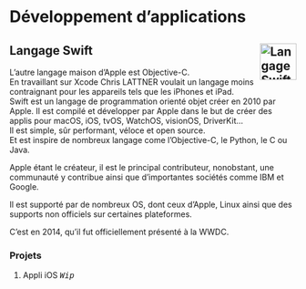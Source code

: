 # **Développement d’applications**

## **Langage Swift** <a href="https://github.com/MiKL5/"><img src="https://upload.wikimedia.org/wikipedia/commons/9/9d/Swift_logo.svg" alt="Langage Swift" align="right" height="64px"></a>
L’autre langage maison d’Apple est Objective-C.  
En travaillant sur Xcode Chris LATTNER voulait un langage moins contraignant pour les appareils tels que les iPhones et iPad.  
Swift est un langage de programmation orienté objet créer en 2010 par Apple. Il est compilé et développer par Apple dans le but de créer des applis pour macOS, iOS, tvOS, WatchOS, visionOS, DriverKit…  
Il est simple, sûr performant, véloce et open source.  
Et est inspire de nombreux langage come l’Objective-C, le Python, le C ou Java.

Apple étant le créateur, il est le principal contributeur, nonobstant, une communauté y contribue ainsi que d’importantes sociétés comme IBM et Google.

Il est supporté par de nombreux OS, dont ceux d’Apple, Linux ainsi que des supports non officiels sur certaines plateformes.

C’est en 2014, qu’il fut officiellement présenté à la WWDC.

### **Projets**
1. Appli iOS <kbd>_Wip_</kbd>